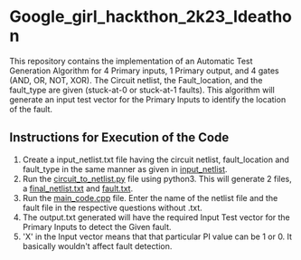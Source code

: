 # Google_girl_hackthon_2k23_Ideathon
This repository contains the implementation of an Automatic Test Generation Algorithm for 4 Primary inputs, 1 Primary output, and 4 gates (AND, OR, NOT, XOR). The Circuit netlist, the Fault_location, and the fault_type are given (stuck-at-0 or stuck-at-1 faults). This algorithm will generate an input test vector for the Primary Inputs to identify the location of the fault.

## Instructions for Execution of the Code
1. Create a input_netlist.txt file having the circuit netlist, fault_location and fault_type in the same manner as given in [input_netlist](https://github.com/Asmita-Zjigyasu/Google_girl_hackthon_2k23_Ideathon/blob/main/input_netlist.txt).
2. Run the [circuit_to_netlist.py](https://github.com/Asmita-Zjigyasu/Google_girl_hackthon_2k23_Ideathon/blob/main/circuit_to_netlist.py) file using python3. This will generate 2 files, a [final_netlist.txt](https://github.com/Asmita-Zjigyasu/Google_girl_hackthon_2k23_Ideathon/blob/main/final_netlist.txt) and [fault.txt](https://github.com/Asmita-Zjigyasu/Google_girl_hackthon_2k23_Ideathon/blob/main/fault.txt).
3. Run the [main_code.cpp](https://github.com/Asmita-Zjigyasu/Google_girl_hackthon_2k23_Ideathon/blob/main/main_code.cpp) file. Enter the name of the netlist file and the fault file in the respective questions without .txt.
4. The output.txt generated will have the required Input Test vector for the Primary Inputs to detect the Given fault.
5. 'X' in the Input vector means that that particular PI value can be 1 or 0. It basically wouldn't affect fault detection.
